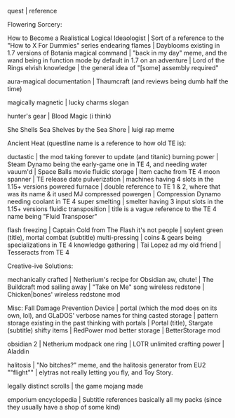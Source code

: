 quest | reference


Flowering Sorcery:

How to Become a Realistical Logical Ideaologist | Sort of a reference to the "How to X For Dummies" series
endearing flames | Dayblooms existing in 1.7 versions of Botania
magical command | "back in my day" meme, and the wand being in function mode by default in 1.7
on an adventure | Lord of the Rings
elvish knowledge | the general idea of "[some] assembly required"

aura-magical documentation | Thaumcraft (and reviews being dumb half the time)

magically magnetic | lucky charms slogan

hunter's gear | Blood Magic (i think)

She Shells Sea Shelves by the Sea Shore | luigi rap meme



Ancient Heat (questline name is a reference to how old TE is):

ductastic | the mod taking forever to update (and titanic)
burning power | Steam Dynamo being the early-game one in TE 4, and needing water
vauum'd | Space Balls movie
fluidic storage | Item cache from TE 4
moon spanner | TE release date
pulverization | machines having 4 slots in the 1.15+ versions
powered furnace | double reference to TE 1 & 2, where that was its name & it used MJ
compressed powergen | Compression Dynamo needing coolant in TE 4
super smelting | smelter having 3 input slots in the 1.15+ versions
fluidic transposition | title is a vague reference to the TE 4 name being "Fluid Transposer"

flash freezing | Captain Cold from The Flash
it's not people | soylent green (title), mortal combat (subtitle)
multi-pressing | coins & gears being specializations in TE 4
knowledge gathering | Tai Lopez ad
my old friend | Tesseracts from TE 4



Creative-ive Solutions:

mechanically crafted | Netherium's recipe for Obsidian
aw, chute! | The Buildcraft mod
sailing away | "Take on Me" song
wireless redstone | Chicken|bones' wireless redstone mod




Misc:
Fall Damage Prevention Device | portal (which the mod does on its own, lol), and GLaDOS' verbose names for thing
casted storage | pattern storage existing in the past
thinking with portals | Portal (title), Stargate (subtitle)
shifty items | RedPower mod
better storage | BetterStorage mod

obsidian 2 | Netherium modpack
one ring | LOTR
unlimited crafting power | Aladdin

halitosis | "No bitches?" meme, and the halitosis generator from EU2
""flight"" | elytras not really letting you fly, and Toy Story.

legally distinct scrolls | the game mojang made


emporium encyclopedia | Subtitle references basically all my packs (since they usually have a shop of some kind)